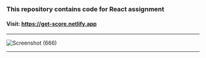 ### This repository contains code for React assignment
#### Visit: https://get-score.netlify.app
****
![Screenshot (666)](https://user-images.githubusercontent.com/70688937/198846703-5951a815-5854-4098-867a-511ae05e71a1.png)
****
